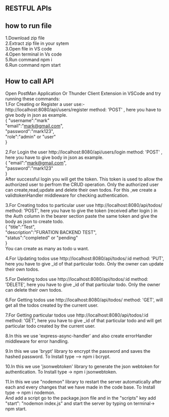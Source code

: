 ## RESTFUL APIs

## how to run file

1.Download zip file<br/>
2.Extract zip file in your sytem<br/>
3.Open file in VS code<br/>
4.Open terminal in Vs code<br/>
5.Run command npm i<br/>
6.Run command npm start<br/>

## How to call API

Open PostMan Application Or Thunder Client Extension in VSCode and try running these commands:<br/>
1.For Creating or Register a user use:- http://localhost:8080/api/users/register method: 'POST' , here you have to give body in json as example.<br/>
{
"username":"mark"<br/>
"email":"mark@gmail.com",<br/>
"password":"mark123",<br/>
"role":"admin" or "user"<br/>
}<br/>

2.For Login the user http://localhost:8080/api/users/login method: 'POST' , here you have to give body in json as example. <br/>
{
"email":"mark@gmail.com",<br/>
"password":"mark123"<br/>
}<br/>
After successful login you will get the token. This token is used to allow the authorized user to perfrom the CRUD operation. Only the authorized user can create,read,update and delete their own todos. For this ,we create a validtokenHandler middleware for checking authentication.<br/>

3.For Creating todos to particular user use http://localhost:8080/api/todos/ method: 'POST', here you have to give the token (received after login ) in the Auth column in the bearer section paste the same token and give the body as json to create todo.<br/>
{
"title":"Test",<br/>
"description":"FURATION BACKEND TEST",<br/>
"status":"completed" or "pending"<br/>
}<br/>
You can create as many as todo u want.<br/>

4.For Updating todos use http://localhost:8080/api/todos/:id method: 'PUT', here you have to give \_id of that particular todo. Only the owner can update their own todos.<br/>

5.For Deleting todos use http://localhost:8080/api/todos/:id method: 'DELETE', here you have to give \_id of that particular todo. Only the owner can delete their own todos.<br/>

6.For Getting todos use http://localhost:8080/api/todos/ method: 'GET', will get all the todos created by the current user.<br/>

7.For Getting particular todos use http://localhost:8080/api/todos/:id method: 'GET', here you have to give \_id of that particular todo and will get particular todo created by the current user.<br/>

8.In this we use 'express-async-handler' and also create errorHandler middleware for error handling.<br/>

9.In this we use 'brypt' library to encrypt the password and saves the hashed password. To Install type --> npm i bcrypt.<br/>

10.In this we use 'jsonwebtoken' library to generate the json webtoken for authentication. To Install type -> npm i jsonwebtoken.<br/>

11.In this we use "nodemon" library to restart the server automatically after each and every changes that we have made in the code base. To Install type -> npm i nodemon.<br/>
And add a script go to the package.json file and in the "scripts" key add "start": "nodemon index.js" and start the server by typing on terminal-> npm start.<br/>

